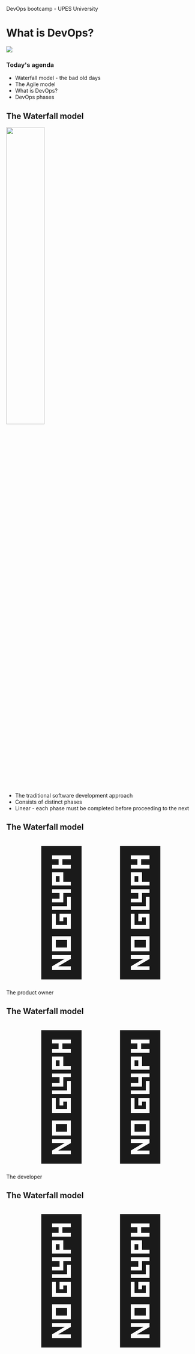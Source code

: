[comment]: # (mdslides presentation.md --include media)

[comment]: # (THEME = white)
[comment]: # (CODE_THEME = base16/zenburn)
[comment]: # (The list of themes is at https://revealjs.com/themes/)
[comment]: # (The list of code themes is at https://highlightjs.org/)

[comment]: # (controls: true)
[comment]: # (keyboard: true)
[comment]: # (markdown: { smartypants: true })
[comment]: # (hash: false)
[comment]: # (respondToHashChanges: false)
[comment]: # (width: 1500)
[comment]: # (height: 1000)

DevOps bootcamp - UPES University

# What is DevOps?

![](media/devops1.png)

[comment]: # (!!!)

### Today's agenda

- Waterfall model - the bad old days
- The Agile model
- What is DevOps?
- DevOps phases

[comment]: # (!!!)

## The Waterfall model

<img src="media/Waterfall_model.png" width="45%">

- The traditional software development approach
- Consists of distinct phases
- Linear - each phase must be completed before proceeding to the next

[comment]: # (!!!)

## The Waterfall model


<div style="font-size:20rem;width:100%;text-align:center;">👨‍💼</div>

The product owner

[comment]: # (!!!)

## The Waterfall model


<div style="font-size:20rem;width:100%;text-align:center;">👨‍💻</div>

The developer

[comment]: # (!!!)

## The Waterfall model


<div style="font-size:20rem;width:100%;text-align:center;">👨‍💻 &nbsp &nbsp &nbsp &nbsp 👨‍💼 </div>

⬅️ Product owner specify requirements to the developer

[comment]: # (!!! data-auto-animate)

## The Waterfall model

<div style="font-size:20rem;width:100%;text-align:center;">👨‍💻</div>

The developer design, develop and test the product


[comment]: # (!!! data-auto-animate)

## The Waterfall model

<div style="font-size:10rem;width:100%;text-align:center;">🕒</div>

Six months later...

[comment]: # (!!! data-auto-animate)

## The Waterfall model

<div style="font-size:20rem;width:100%;text-align:center;">👨‍💻 &nbsp &nbsp &nbsp &nbsp 👨‍💼 </div>

The product is delivered ➡️

A one-off event, delivery ceremony 🎉


[comment]: # (!!! data-auto-animate)

## The Waterfall model

<div style="font-size:20rem;width:100%;text-align:center;">👨‍💼 </div>

The product owner is not satisfied with the product 😞

- The product may not be relevant in the market - the requirements miss end-user needs
- The product owner was not involved during the development
- Some features require modifications
- New functionalities are required

⬅️ Specify list changes to the developer

[comment]: # (!!! data-auto-animate)

## The Waterfall model

<div style="font-size:20rem;width:100%;text-align:center;">👨‍💻 &nbsp &nbsp &nbsp &nbsp 👨‍💼 </div>

The developer **re-design**, develop and test again

[comment]: # (!!! data-auto-animate)

## The Waterfall model

<div style="font-size:10rem;width:100%;text-align:center;">🕒</div>

4 months later...

[comment]: # (!!! data-auto-animate)

## The Waterfall model

<div style="font-size:20rem;width:100%;text-align:center;">👨‍💻 &nbsp &nbsp &nbsp &nbsp 👨‍💼 </div>

Another version of the product is delivered ➡️


[comment]: # (!!! data-auto-animate)

## The Waterfall model

#### Organizations soon came to realize

- Product requirements cannot be understood at once
- It's very expensive to make changes only after the product was delivered
- Not like traditional industries (e.g. cars), software development and delivery is an iterative process


[comment]: # (!!! data-auto-animate)

## The Agile model

<img src="media/agile.png" width="85%">

[comment]: # (!!! data-auto-animate)

## The Agile model

[Agile](https://agilemanifesto.org/) model is an iterative and flexible software development approach that emphasizes collaboration, adaptability, and delivering working software in short iterations.

It allows for continuous feedback from end users and stakeholders, enabling quick adjustments and improvements throughout the development process.

[comment]: # (!!! data-auto-animate)

## The Agile model

<div style="font-size:20rem;width:100%;text-align:center;">👨‍💻 &nbsp &nbsp &nbsp &nbsp 👨‍💼 </div>

⬅️ Product owner specify requirements

[comment]: # (!!! data-auto-animate)

## The Agile model

<div style="font-size:20rem;width:100%;text-align:center;">👨‍💻 &nbsp &nbsp &nbsp &nbsp 👨‍💼 </div>

The developer **deploys** his work to production systems ➡️

And immediately gets feedbacks from the product owners and end-users

[comment]: # (!!! data-auto-animate)

## The Agile model

The entire process of software development is broken into small **sprints**, while each sprint (potentially) ends with **deliverables**

<img src="media/agile.png" width="70%">

[comment]: # (!!! data-auto-animate)

## The Agile model

Agile addresses the gap between development to product teams

<img src="media/agile2.png" width="50%">


[comment]: # (!!! data-auto-animate)

## The Operations team

Let's introduce another team player:

<div style="font-size:20rem;width:100%;text-align:center;">👩🏾‍💻</div>

**Operations and infrastructure admin (IT)**

Operations team is responsible to deploy the developer's code to production systems

[comment]: # (!!! data-auto-animate)

## The Operations team challenges

<img src="media/agile3.png" width="80%">

- Small pieces of code are frequently deployed to production systems 
- Operations team release a new product version every week, day, **hour**!
- Challenges in coordinating and integrating deployments

[comment]: # (!!! data-auto-animate)

## DevOps introduced

While Agile addresses the gap between **development** and **product** teams,
it creates new challenges between **development** and **operations** teams

<img src="media/agile4.png" width="80%">

[comment]: # (!!! data-auto-animate)

## DevOps introduced

**DevOps** (development and operations) is a set of methodologies evolved from the Agile development model, aimed to address the gap between development and operations teams.   

<img src="media/agile5.png" width="80%">

[comment]: # (!!! data-auto-animate)

## DevOps Toolchains

<img src="media/devops1.png" width="45%">

A [DevOps toolchain](https://en.wikipedia.org/wiki/DevOps_toolchain) is a set or combination of tools that aid in the delivery, development, and management of software applications throughout the systems development life cycle, as coordinated by an organisation that uses DevOps practices.

[comment]: # (!!! data-auto-animate)

## DevOps Phases - plan

<img src="media/devops1.png" width="45%">

<br>

- Release plan, timing and business case
- Production metrics, objects and feedback
- Requirements

[comment]: # (!!! data-auto-animate)

## DevOps Phases - Create

<img src="media/devops1.png" width="45%">
<br>

- Design of the software and configuration
- Coding

[comment]: # (!!! data-auto-animate)

## DevOps Phases - Verify

<img src="media/devops1.png" width="45%">
<br>

- Regression testing
- Security and vulnerability analysis
- Performance
- Configuration testing


[comment]: # (!!! data-auto-animate)

## DevOps Phases - Packaging

<img src="media/devops1.png" width="45%">
<br>

- Build
- Dependencies management
- Release staging and holding

[comment]: # (!!! data-auto-animate)

## DevOps Phases - Release

<img src="media/devops1.png" width="45%">
<br>

- Deploying and promoting applications
- Fallbacks and recovery
- Scheduled/timed releases

[comment]: # (!!! data-auto-animate)

## DevOps Phases - Configure

<img src="media/devops1.png" width="45%">
<br>

- Infrastructure storage, database and network provisioning and configuring
- Cloud resources provision and configuration

[comment]: # (!!! data-auto-animate)


## DevOps Phases - Monitor

<img src="media/devops1.png" width="45%">
<br>

- Performance of IT infrastructure
- End-user response and experience
- Production metrics and statistics
- Alerting and incident management

[comment]: # (!!! data-auto-animate)


# Thanks!


[comment]: # (!!! data-background-color="aquamarine")


